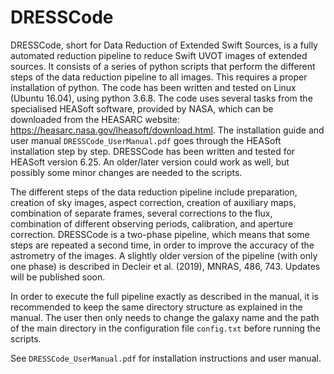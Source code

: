 # DRESSCode

DRESSCode, short for Data Reduction of Extended Swift Sources, is a fully automated reduction pipeline to reduce Swift UVOT images of extended sources. It consists of a series of python scripts that perform the different steps of the data reduction pipeline to all images. This requires a proper installation of python. The code has been written and tested on Linux (Ubuntu 16.04), using python 3.6.8. The code uses several tasks from the specialised HEASoft software, provided by NASA, which can be downloaded from the HEASARC website: https://heasarc.nasa.gov/lheasoft/download.html. The installation guide and user manual `DRESSCode_UserManual.pdf` goes through the HEASoft installation step by step. DRESSCode has been written and tested for HEASoft version 6.25. An older/later version could work as well, but possibly some minor changes are needed to the scripts.

The different steps of the data reduction pipeline include preparation, creation of sky images, aspect correction, creation of auxiliary maps, combination of separate frames, several corrections to the flux, combination of different observing periods, calibration, and aperture correction. DRESSCode is a two-phase pipeline, which means that some steps are repeated a second time, in order to improve the accuracy of the astrometry of the images. A slightly older version of the pipeline (with only one phase) is described in Decleir et al. (2019), MNRAS, 486, 743. Updates will be published soon.

In order to execute the full pipeline exactly as described in the manual, it is recommended to keep the same directory structure as explained in the manual. The user then only needs to change the galaxy name and the path of the main directory in the configuration file `config.txt` before running the scripts. 

See `DRESSCode_UserManual.pdf` for installation instructions and user manual.
